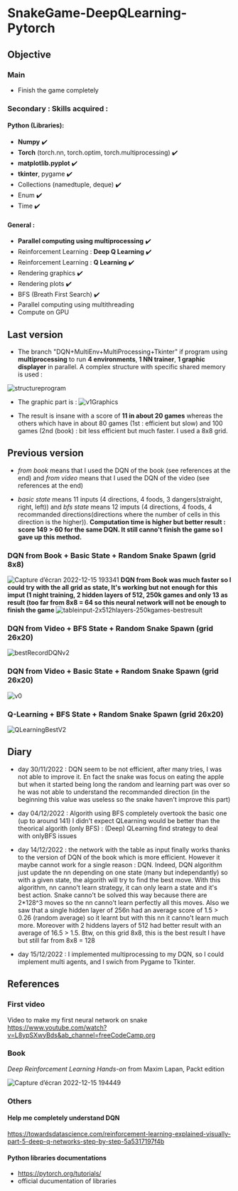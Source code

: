 # SnakeGame-DeepQLearning-Pytorch

## Objective

### Main

* Finish the game completely

### Secondary : Skills acquired :

#### Python (Libraries):

* **Numpy** :heavy_check_mark:
* **Torch** (torch.nn, torch.optim, torch.multiprocessing) :heavy_check_mark:
* **matplotlib.pyplot** :heavy_check_mark:
* **tkinter**, pygame :heavy_check_mark:
* Collections (namedtuple, deque) :heavy_check_mark:
* Enum :heavy_check_mark:
* Time :heavy_check_mark:

#### General :

* **Parallel computing using multiprocessing** :heavy_check_mark:
* Reinforcement Learning : **Deep Q Learning** :heavy_check_mark:
* Reinforcement Learning : **Q Learning** :heavy_check_mark:
* Rendering graphics  :heavy_check_mark:
* Rendering plots  :heavy_check_mark:
* BFS (Breath First Search) :heavy_check_mark:
* Parallel computing using multithreading
* Compute on GPU

## Last version

* The branch "DQN+MultiEnv+MultiProcessing+Tkinter" if program using **multiprocessing** to run **4 environments**, **1 NN trainer**, **1 graphic displayer** in parallel. A complex structure with specific shared memory is used :

![structureprogram](https://user-images.githubusercontent.com/95492416/207930365-45df1074-a2ac-4897-8f6a-cc0c42e7e841.jpg)

* The graphic part is :
![v1Graphics](https://user-images.githubusercontent.com/95492416/207930043-bb5f076c-9453-42d3-ad39-f5298fbe3e77.png)

* The result is insane with a score of **11 in about 20 games** whereas the others which have in about 80 games (1st : efficient but slow) and 100 games (2nd (book) : bit less efficient but much faster. I used a 8x8 grid.

## Previous version

* *from book* means that I used the DQN of the book (see references at the end) and *from video* means that I used the DQN of the video (see references at the end)

* *basic state* means 11 inputs (4 directions, 4 foods, 3 dangers(straight, right, left)) and *bfs state* means 12 imputs (4 directions, 4 foods, 4 recommanded directions(directions where the number of cells in this direction is the higher)). **Computation time is higher but better result : score 149 > 60 for the same DQN. It still canno't finish the game so I gave up this method.**

### DQN from Book + Basic State + Random Snake Spawn (grid 8x8)
![Capture d’écran 2022-12-15 193341](https://user-images.githubusercontent.com/95492416/207940141-f39f59bb-c45f-437b-975e-6f8fcf545409.png)
**DQN from Book was much faster so I could try with the all grid as state, It's working but not enough for this imput (1 night training, 2 hidden layers of 512, 250k games and only 13 as result (too far from 8x8 = 64 so this neural network will not be enough to finish the game**
![tableinput-2x512hlayers-250kgames-bestresult](https://user-images.githubusercontent.com/95492416/207940595-b7a3883c-927c-42f4-9a9b-3489adc9af96.png)

### DQN from Video + BFS State + Random Snake Spawn (grid 26x20)
![bestRecordDQNv2](https://user-images.githubusercontent.com/95492416/207938551-bd8d9f2a-6d94-44d4-bb41-9e045036d9b3.png)

### DQN from Video + Basic State + Random Snake Spawn (grid 26x20)
![v0](https://user-images.githubusercontent.com/95492416/207938041-56bbdae7-3942-490c-ab6f-52594a0eb994.png)

### Q-Learning + BFS State + Random Snake Spawn (grid 26x20)
![QLearningBestV2](https://user-images.githubusercontent.com/95492416/207938422-ad1ddf03-e455-48b2-b4c3-041227a55582.png)

## Diary

* day 30/11/2022 : DQN seem to be not efficient, after many tries, I was not able to improve it. En fact the snake was focus on eating the apple but when it started being long the random and learning part was over so he was not able to understand the recommanded direction (in the beginning this value was useless so the snake haven't improve this part)

* day 04/12/2022 : Algorith using BFS completely overtook the basic one (up to around 141)
I didn't expect QLearning would be better than the theorical algorith (only BFS) : (Deep) QLearning find strategy to deal with onlyBFS issues

* day 14/12/2022 : the network with the table as input finally works thanks to the version of DQN of the book which is more efficient. However it maybe cannot work for a single reason : DQN. Indeed, DQN algorithm just update the nn depending on one state (many but independantly) so with a given state, the algorith will try to find the best move. With this algorithm, nn canno't learn strategy, it can only learn a state and it's best action. Snake canno't be solved this way because there are 2*128^3 moves so the nn canno't learn perfectly all this moves.
Also we saw that a single hidden layer of 256n had an average score of 1.5 > 0.26 (random average) so it learnt but with this nn it canno't learn much more. Moreover with 2 hiddens layers of 512 had better result with an average of 16.5 > 1.5. Btw, on this grid 8x8, this is the best result I have but still far from 8x8 = 128

* day 15/12/2022 : I implemented multiprocessing to my DQN, so I could implement multi agents, and I swich from Pygame to Tkinter.

## References

### First video
Video to make my first neural network on snake
https://www.youtube.com/watch?v=L8ypSXwyBds&ab_channel=freeCodeCamp.org

### Book
*Deep Reinforcement Learning Hands-on* from Maxim Lapan, Packt edition

![Capture d’écran 2022-12-15 194449](https://user-images.githubusercontent.com/95492416/207942173-a94942d1-07da-4dc6-bac3-d60d8ee6e209.png)

### Others

#### Help me completely understand DQN
https://towardsdatascience.com/reinforcement-learning-explained-visually-part-5-deep-q-networks-step-by-step-5a5317197f4b

#### Python libraries documentations
* https://pytorch.org/tutorials/
* official ducumentation of libraries
